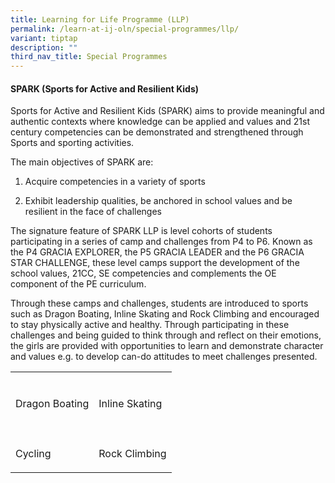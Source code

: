 ```yaml
---
title: Learning for Life Programme (LLP)
permalink: /learn-at-ij-oln/special-programmes/llp/
variant: tiptap
description: ""
third_nav_title: Special Programmes
---
```

<h4>SPARK (Sports for Active and Resilient Kids) </h4><p>Sports for Active and Resilient Kids (SPARK) aims to provide meaningful and authentic contexts where knowledge can be applied and values and 21st century competencies can be demonstrated and strengthened through Sports and sporting activities.  </p><p>The main objectives of SPARK are:</p><ol data-tight="true" class="tight"><li><p>Acquire competencies in a variety of sports</p></li><li><p>Exhibit leadership qualities, be anchored in school values and be resilient in the face of challenges</p></li></ol><p>The signature feature of SPARK LLP is level cohorts of students participating in a series of camp and challenges from P4 to P6. Known as the P4 GRACIA EXPLORER, the P5 GRACIA LEADER and the P6 GRACIA STAR CHALLENGE, these level camps support the development of the school values, 21CC, SE competencies and complements the OE component of the PE curriculum. </p><p>Through these camps and challenges, students are introduced to sports such as Dragon Boating, Inline Skating and Rock Climbing and encouraged to stay physically active and healthy. Through participating in these challenges and being guided to think through and reflect on their emotions, the girls are provided with opportunities to learn and demonstrate character and values e.g. to develop can-do attitudes to meet challenges presented. </p><table><tbody><tr><td rowspan="1" colspan="1"><p></p></td><td rowspan="1" colspan="1"><p></p></td></tr><tr><td rowspan="1" colspan="1"><p>Dragon Boating</p></td><td rowspan="1" colspan="1"><p>Inline Skating</p></td></tr><tr><td rowspan="1" colspan="1"><p></p></td><td rowspan="1" colspan="1"><p></p></td></tr><tr><td rowspan="1" colspan="1"><p>Cycling</p></td><td rowspan="1" colspan="1"><p>Rock Climbing</p></td></tr></tbody></table><p></p>